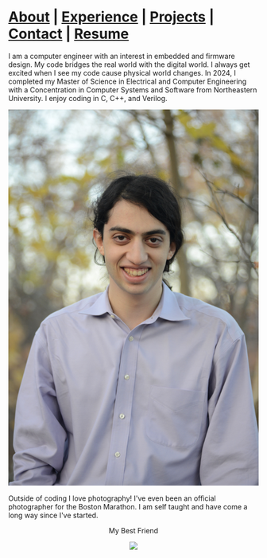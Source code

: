 <head>
    <title>jberman.dev</title>
</head>

# [About](index.md) | [Experience](experience/index.md) | [Projects](projects/index.md) | [Contact](contact/index.md) | [Resume](resume/index.md)



I am a computer engineer with an interest in embedded and firmware design. My code bridges the real world with the digital world. I always get excited when I see my code cause physical world changes. In 2024, I completed my Master of Science in Electrical and Computer Engineering with a Concentration in Computer Systems and Software from Northeastern University. I enjoy coding in C, C++, and Verilog.

<p style="text-align: center;"><img src="./img/me.JPG" width="550"/></p>


Outside of coding I love photography! I've even been an official photographer for the Boston Marathon. I am self taught and have come a long way since I've started. 



<p style="text-align: center;">My Best Friend</p>
<p style="text-align: center;"><img src="./img/sencha.JPG" width="550"/></p>

